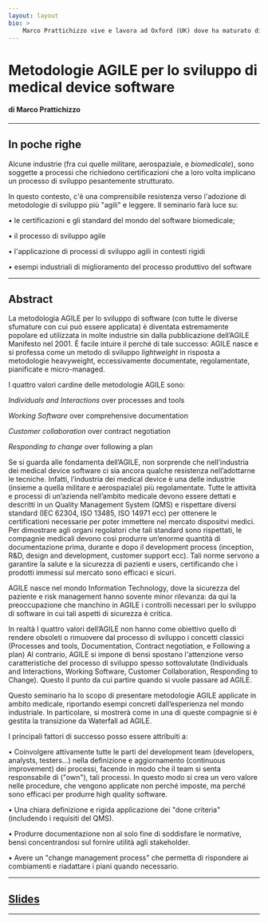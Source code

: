 ```yaml
---
layout: layout
bio: >
    Marco Prattichizzo vive e lavora ad Oxford (UK) dove ha maturato diversi anni di esperienza in Mirada Medical, Vision RT, e Optellum, aziende che sviluppano medical device software nell’ambito della radiologia, medicina nucleare e radioterapia utilizzati clinicamente in ospedali di tutto il mondo. Ha ricoperto diversi ruoli all’interno del software development team, con particolare focus nelle attività di requirements/test engineering e quality assurance.
---
```


# Metodologie AGILE per lo sviluppo di medical device software

#### di Marco Prattichizzo

---

## In poche righe

Alcune industrie (fra cui quelle militare, aerospaziale, e *biomedicale*), sono soggette
a processi che richiedono certificazioni che a loro volta implicano un processo di
sviluppo pesantemente strutturato.

In questo contesto, c'è una comprensibile resistenza verso l'adozione di metodologie di sviluppo
più "agili" e leggere.
Il seminario farà luce su:

• le certificazioni e gli standard del mondo del software biomedicale;

• il processo di sviluppo agile

• l'applicazione di processi di sviluppo agili in contesti rigidi

• esempi industriali di miglioramento del processo produttivo del software

---

## Abstract

La metodologia AGILE per lo sviluppo di software (con tutte le diverse sfumature con cui può essere
applicata) è diventata estremamente popolare ed utilizzata in molte industrie sin dalla pubblicazione
dell’AGILE Manifesto nel 2001.
È facile intuire il perché di tale successo:
AGILE nasce e si professa come un metodo di sviluppo *lightweight* in risposta a metodologie heavyweight, eccessivamente
documentate, regolamentate, pianificate e micro-managed.

I quattro valori cardine delle metodologie AGILE sono:


*Individuals and Interactions* over processes and tools

*Working Software* over comprehensive documentation

*Customer collaboration* over contract negotiation

*Responding to change* over following a plan


Se si guarda alle fondamenta dell’AGILE, non sorprende che nell’industria dei medical device software
ci sia ancora qualche resistenza nell’adottarne le tecniche.
Infatti, l’industria dei medical device è una delle industrie (insieme a quella militare e aerospaziale) più
regolamentate. Tutte le attività e processi di un’azienda nell’ambito medicale devono essere dettati
e descritti in un Quality Management System (QMS) e rispettare diversi standard (IEC 62304, ISO
13485, ISO 14971 ecc) per ottenere le certificationi necessarie per poter immettere nel mercato
dispositvi medici. Per dimostrare agli organi regolatori che tali standard sono rispettati, le compagnie
medicali devono così produrre un’enorme quantità di documentazione prima, durante e dopo il
development process (inception, R&D, design and development, customer support ecc). Tali norme
servono a garantire la salute e la sicurezza di pazienti e users, certificando che i prodotti immessi sul
mercato sono efficaci e sicuri.

AGILE nasce nel mondo Information Technology,
dove la sicurezza del paziente e risk management hanno sovente minor rilevanza:
da qui la preoccupazione che manchino in AGILE i controlli necessari per lo sviluppo di software in cui
tali aspetti di sicurezza è critica.

In realtà I quattro valori dell’AGILE non hanno come obiettivo quello di rendere obsoleti o rimuovere
dal processo di sviluppo i concetti classici (Processes and tools,
Documentation, Contract negotiation, e Following a plan)
Al contrario, AGILE si impone di bensì spostano l'attenzione verso caratteristiche del processo di sviluppo
spesso sottovalutate (Individuals and Interactions, Working Software, Customer Collaboration, Responding to
Change). Questo il punto da cui partire quando si vuole passare ad AGILE.

Questo seminario ha lo scopo di presentare metodologie AGILE applicate in ambito medicale, riportando esempi
concreti dall’esperienza nel mondo industriale.
In particolare, si mostrerà come in una di queste compagnie si è gestita la transizione da Waterfall ad AGILE.

I principali fattori di successo posso essere attribuiti a:

• Coinvolgere attivamente tutte le parti del development team (developers, analysts,
testers...) nella definizione e aggiornamento (continuous improvement) dei processi, facendo
in modo che il team si senta responsabile di ("own"), tali processi. In questo modo si crea un
vero valore nelle procedure, che vengono applicate non perché imposte, ma perché sono
efficaci per produrre high quality software.

• Una chiara definizione e rigida applicazione dei "done criteria" (includendo i requisiti del
QMS).

• Produrre documentazione non al solo fine di soddisfare le normative, bensì concentrandosi sul
fornire utilità agli stakeholder.

• Avere un "change management process" che permetta di rispondere ai combiamenti e riadattare
i piani quando necessario.

---

## [Slides](about:blank)

---